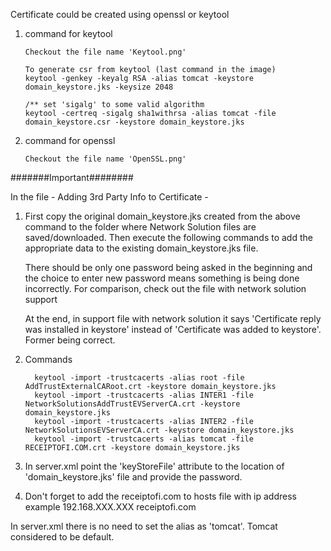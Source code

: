 Certificate could be created using openssl or keytool

1.	command for keytool

		Checkout the file name 'Keytool.png'

		To generate csr from keytool (last command in the image)
		keytool -genkey -keyalg RSA -alias tomcat -keystore domain_keystore.jks -keysize 2048

		/** set 'sigalg' to some valid algorithm
		keytool -certreq -sigalg sha1withrsa -alias tomcat -file domain_keystore.csr -keystore domain_keystore.jks

2.	command for openssl

		Checkout the file name 'OpenSSL.png'


#######Important########

In the file - Adding 3rd Party Info to Certificate -
1.	First copy the original domain_keystore.jks created from the above command to the folder where Network Solution
	files are saved/downloaded. Then execute the following commands to add the appropriate data to the existing
	domain_keystore.jks file.

	There should be only one password being asked in the beginning and the choice to enter new password means something is being done
	incorrectly. For comparison, check out the file with network solution support

	At the end, in support file with network solution it says 'Certificate reply was installed in keystore' instead of
	'Certificate was added to keystore'. Former being correct.

2.	Commands

		  keytool -import -trustcacerts -alias root -file AddTrustExternalCARoot.crt -keystore domain_keystore.jks
		  keytool -import -trustcacerts -alias INTER1 -file NetworkSolutionsAddTrustEVServerCA.crt -keystore domain_keystore.jks
		  keytool -import -trustcacerts -alias INTER2 -file NetworkSolutionsEVServerCA.crt -keystore domain_keystore.jks
		  keytool -import -trustcacerts -alias tomcat -file RECEIPTOFI.COM.crt -keystore domain_keystore.jks

3.	In server.xml point the 'keyStoreFile' attribute to the location of  'domain_keystore.jks' file and provide the password.

4. Don't forget to add the receiptofi.com to hosts file with ip address
example
    192.168.XXX.XXX	receiptofi.com

In server.xml there is no need to set the alias as 'tomcat'. Tomcat considered to be default.

<Connector port="8443"
               protocol="org.apache.coyote.http11.Http11NioProtocol"
               SSLEnabled="true"
               maxThreads="150"
               scheme="https"
               secure="true"
               clientAuth="false"
               sslProtocol="TLS"
               keystoreFile="/Location/receiptofi.com/domain_keystore.jks"
               keystorePass="ASK_FOR_PASSWORD"
               compressableMimeType ="text/html,text/xml,text/plain,text/css,text/javascript"/>
